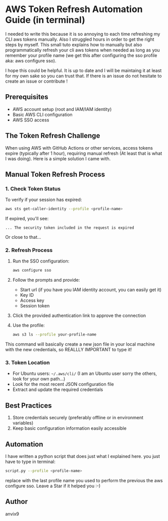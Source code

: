 # AWS Token Refresh Automation Guide (in terminal) 

I needed to write this because it is so annoying to each time refreshing my CLI aws tokens manually. Also I struggled hours in order to get the right steps by myself.
This small tuto explains how to manually but also programmatically refresh your cli aws tokens when needed as long as you remember your profile name (we get this after configuring the sso profile aka: aws configure sso).

I hope this could be helpful. It is up to date and I will be maintaing it at least for my own sake so you can trust that. If there is an issue do not hesitate to create an issue or contribute !


## Prerequisites
- AWS account setup (root and IAM/IAM identity)
- Basic AWS CLI configuration
- AWS SSO access

## The Token Refresh Challenge

When using AWS with GitHub Actions or other services, access tokens expire (typically after 1 hour), requiring manual refresh (At least that is what 
I was doing). Here is a simple solution I came with.

## Manual Token Refresh Process

### 1. Check Token Status
To verify if your session has expired:
```bash
aws sts get-caller-identity --profile <profile-name>
```

If expired, you'll see:
```
... The security token included in the request is expired
```
Or close to that...

### 2. Refresh Process
1. Run the SSO configuration:
   ```bash
   aws configure sso
   ```
2. Follow the prompts and provide:
   - Start url (if you have you IAM identity account, you can easily get it)
   - Key ID
   - Access key
   - Session token

3. Click the provided authentication link to approve the connection

4. Use the profile:
   ```bash
   aws s3 ls --profile your-profile-name
   ```
This command will basically create a new json file in your local machine with the new credentials, so REALLLY IMPORTANT to type it!

### 3. Token Location
- For Ubuntu users: `~/.aws/cli/` (I am an Ubuntu user sorry the others, look for your own path...)
- Look for the most recent JSON configuration file
- Extract and update the required credentials

## Best Practices

1. Store credentials securely (preferably offline or in environment variables)
2. Keep basic configuration information easily accessible

## Automation

I have written a python script that does just what I explained here. you just have to type in terminal:

```bash
script.py --profile <profile-name>
```
replace <profile-name> with the last profile name you used to perform the previous the aws configure sso. Leave a Star if it helped you :-) 

## Author

anvix9 

